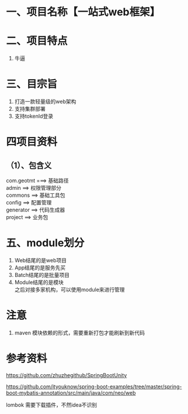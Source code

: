 # 一、项目名称【一站式web框架】
# 二、项目特点
1. 牛逼

# 三、目宗旨
1. 打造一款轻量级的web架构
2. 支持集群部署
3. 支持tokenId登录

# 四项目资料
## （1）、包含义
com.geotmt ===> 基础路径 \
admin ==> 权限管理部分 \
commons ==> 基础工具包 \
config ==> 配置管理 \
generator ==> 代码生成器 \
project ==> 业务包

# 五、module划分
1. Web结尾的是web项目
2. App结尾的是服务先买
3. Batch结尾的是批量项目
4. Module结尾的是模块 \
之后对接多家机构，可以使用module来进行管理

# 注意
1. maven 模块依赖的形式，需要重新打包才能刷新到新代码



# 参考资料
https://github.com/zhuzhegithub/SpringBootUnity

https://github.com/ityouknow/spring-boot-examples/tree/master/spring-boot-mybatis-annotation/src/main/java/com/neo/web

lombok 需要下载插件，不然idea不识别
